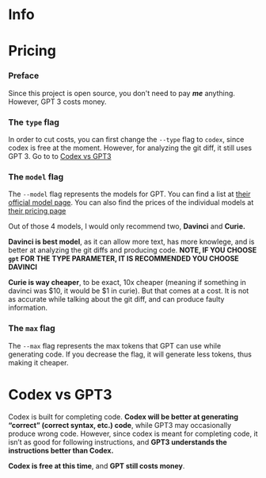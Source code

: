 # Info

# Pricing

### Preface

Since this project is open source, you don't need to pay ***me*** anything. However, GPT 3 costs money.

### The `type` flag

In order to cut costs, you can first change the `--type` flag to `codex`, since codex is free at the moment. However, for analyzing the git diff, it still uses GPT 3. Go to to [Codex vs GPT3](#codex-vs-gpt3)

### The `model` flag

The `--model` flag represents the models for GPT. You can find a list at [their official model page]([https://platform.openai.com/docs/models/gpt-3](https://platform.openai.com/docs/models/gpt-3)). You can also find the prices of the individual models at [their pricing page]([https://openai.com/api/pricing](https://openai.com/api/pricing/))

Out of those 4 models, I would only recommend two, **Davinci** and **Curie.**

**Davinci is best model**, as it can allow more text, has more knowlege, and is better at analyzing the git diffs and producing code. **NOTE, IF YOU CHOOSE `gpt` FOR THE TYPE PARAMETER, IT IS RECOMMENDED YOU CHOOSE DAVINCI**

**Curie is way cheaper**, to be exact, 10x cheaper (meaning if something in davinci was $10, it would be $1 in curie). But that comes at a cost. It is not as accurate while talking about the git diff, and can produce faulty information.

### The `max` flag

The `--max` flag represents the max tokens that GPT can use while generating code. If you decrease the flag, it will generate less tokens, thus making it cheaper.

# Codex vs GPT3

Codex is built for completing code. **Codex will be better at generating “correct” (correct syntax, etc.) code**, while GPT3 may occasionally produce wrong code. However, since codex is meant for completing code, it isn’t as good for following instructions, and **GPT3 understands the instructions better than Codex.**

**Codex is free at this time**, and **GPT still costs money**.
